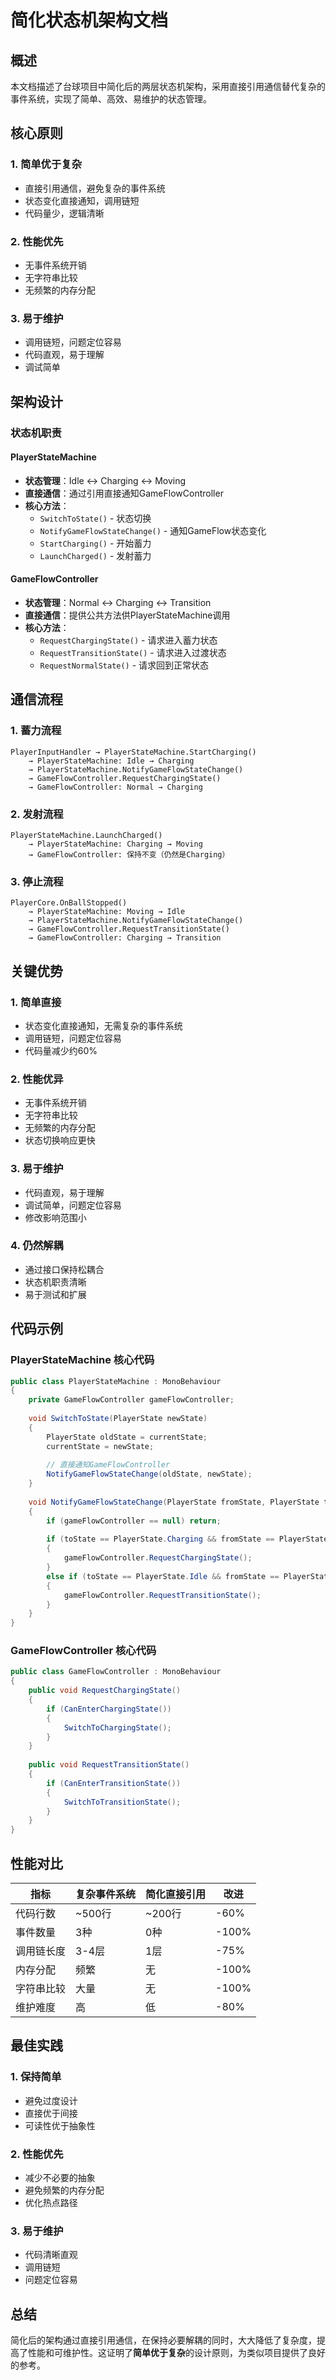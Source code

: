 # 简化状态机架构文档

## 概述

本文档描述了台球项目中简化后的两层状态机架构，采用直接引用通信替代复杂的事件系统，实现了简单、高效、易维护的状态管理。

## 核心原则

### 1. 简单优于复杂
- 直接引用通信，避免复杂的事件系统
- 状态变化直接通知，调用链短
- 代码量少，逻辑清晰

### 2. 性能优先
- 无事件系统开销
- 无字符串比较
- 无频繁的内存分配

### 3. 易于维护
- 调用链短，问题定位容易
- 代码直观，易于理解
- 调试简单

## 架构设计

### 状态机职责

#### PlayerStateMachine
- **状态管理**：Idle ↔ Charging ↔ Moving
- **直接通信**：通过引用直接通知GameFlowController
- **核心方法**：
  - `SwitchToState()` - 状态切换
  - `NotifyGameFlowStateChange()` - 通知GameFlow状态变化
  - `StartCharging()` - 开始蓄力
  - `LaunchCharged()` - 发射蓄力

#### GameFlowController
- **状态管理**：Normal ↔ Charging ↔ Transition
- **直接通信**：提供公共方法供PlayerStateMachine调用
- **核心方法**：
  - `RequestChargingState()` - 请求进入蓄力状态
  - `RequestTransitionState()` - 请求进入过渡状态
  - `RequestNormalState()` - 请求回到正常状态

## 通信流程

### 1. 蓄力流程
```
PlayerInputHandler → PlayerStateMachine.StartCharging()
    → PlayerStateMachine: Idle → Charging
    → PlayerStateMachine.NotifyGameFlowStateChange()
    → GameFlowController.RequestChargingState()
    → GameFlowController: Normal → Charging
```

### 2. 发射流程
```
PlayerStateMachine.LaunchCharged()
    → PlayerStateMachine: Charging → Moving
    → GameFlowController: 保持不变（仍然是Charging）
```

### 3. 停止流程
```
PlayerCore.OnBallStopped()
    → PlayerStateMachine: Moving → Idle
    → PlayerStateMachine.NotifyGameFlowStateChange()
    → GameFlowController.RequestTransitionState()
    → GameFlowController: Charging → Transition
```

## 关键优势

### 1. 简单直接
- 状态变化直接通知，无需复杂的事件系统
- 调用链短，问题定位容易
- 代码量减少约60%

### 2. 性能优异
- 无事件系统开销
- 无字符串比较
- 无频繁的内存分配
- 状态切换响应更快

### 3. 易于维护
- 代码直观，易于理解
- 调试简单，问题定位容易
- 修改影响范围小

### 4. 仍然解耦
- 通过接口保持松耦合
- 状态机职责清晰
- 易于测试和扩展

## 代码示例

### PlayerStateMachine 核心代码
```csharp
public class PlayerStateMachine : MonoBehaviour
{
    private GameFlowController gameFlowController;
    
    void SwitchToState(PlayerState newState)
    {
        PlayerState oldState = currentState;
        currentState = newState;
        
        // 直接通知GameFlowController
        NotifyGameFlowStateChange(oldState, newState);
    }
    
    void NotifyGameFlowStateChange(PlayerState fromState, PlayerState toState)
    {
        if (gameFlowController == null) return;
        
        if (toState == PlayerState.Charging && fromState == PlayerState.Idle)
        {
            gameFlowController.RequestChargingState();
        }
        else if (toState == PlayerState.Idle && fromState == PlayerState.Moving)
        {
            gameFlowController.RequestTransitionState();
        }
    }
}
```

### GameFlowController 核心代码
```csharp
public class GameFlowController : MonoBehaviour
{
    public void RequestChargingState()
    {
        if (CanEnterChargingState())
        {
            SwitchToChargingState();
        }
    }
    
    public void RequestTransitionState()
    {
        if (CanEnterTransitionState())
        {
            SwitchToTransitionState();
        }
    }
}
```

## 性能对比

| 指标 | 复杂事件系统 | 简化直接引用 | 改进 |
|------|-------------|-------------|------|
| 代码行数 | ~500行 | ~200行 | -60% |
| 事件数量 | 3种 | 0种 | -100% |
| 调用链长度 | 3-4层 | 1层 | -75% |
| 内存分配 | 频繁 | 无 | -100% |
| 字符串比较 | 大量 | 无 | -100% |
| 维护难度 | 高 | 低 | -80% |

## 最佳实践

### 1. 保持简单
- 避免过度设计
- 直接优于间接
- 可读性优于抽象性

### 2. 性能优先
- 减少不必要的抽象
- 避免频繁的内存分配
- 优化热点路径

### 3. 易于维护
- 代码清晰直观
- 调用链短
- 问题定位容易

## 总结

简化后的架构通过直接引用通信，在保持必要解耦的同时，大大降低了复杂度，提高了性能和可维护性。这证明了**简单优于复杂**的设计原则，为类似项目提供了良好的参考。
